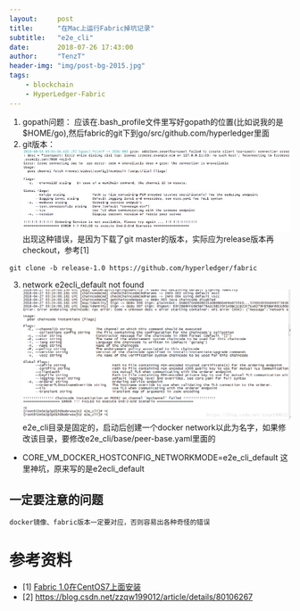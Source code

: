 ```yaml
---
layout:     post
title:      "在Mac上运行Fabric掉坑记录"
subtitle:   "e2e_cli"
date:       2018-07-26 17:43:00
author:     "TenzT"
header-img: "img/post-bg-2015.jpg"
tags:
	- blockchain
	- HyperLedger-Fabric
---
```


1. gopath问题：
应该在.bash_profile文件里写好gopath的位置(比如说我的是$HOME/go),然后fabric的git下到go/src/github.com/hyperledger里面
2. git版本：
![](https://raw.githubusercontent.com/TenzT/TenzT.github.io/master/img_markdown/fabric/DEBU003.png)
出现这种错误，是因为下载了git master的版本，实际应为release版本再checkout，参考[1]
```
git clone -b release-1.0 https://github.com/hyperledger/fabric  
```

3. network e2ecli_default not found
![](https://raw.githubusercontent.com/TenzT/TenzT.github.io/master/img_markdown/fabric/DEBU006.png)
e2e_cli目录是固定的，启动后创建一个docker network以此为名字，如果修改该目录，要修改e2e_cli/base/peer-base.yaml里面的
- CORE_VM_DOCKER_HOSTCONFIG_NETWORKMODE=e2e_cli_default
这里神坑，原来写的是e2ecli_default

## 一定要注意的问题
`docker镜像、fabric版本一定要对应，否则容易出各种奇怪的错误`


# 参考资料
- [1] <a href=http://www.rendoumi.com/fabric-1-0zai-centos-7shang-mian-de-an-zhuang>Fabric 1.0在CentOS7上面安装</a>
- [2] https://blog.csdn.net/zzqw199012/article/details/80106267
